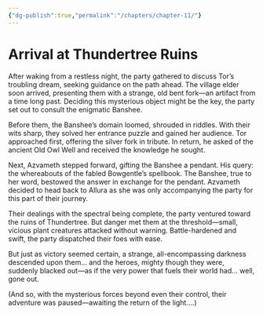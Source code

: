 ```yaml
---
{"dg-publish":true,"permalink":"/chapters/chapter-11/"}
---
```


# Arrival at Thundertree Ruins

After waking from a restless night, the party gathered to discuss Tor’s troubling dream, seeking guidance on the path ahead. The village elder soon arrived, presenting them with a strange, old bent fork—an artifact from a time long past. Deciding this mysterious object might be the key, the party set out to consult the enigmatic Banshee.

Before them, the Banshee’s domain loomed, shrouded in riddles. With their wits sharp, they solved her entrance puzzle and gained her audience. Tor approached first, offering the silver fork in tribute. In return, he asked of the ancient Old Owl Well and received the knowledge he sought.

Next, Azvameth stepped forward, gifting the Banshee a pendant. His query: the whereabouts of the fabled Bowgentle’s spellbook. The Banshee, true to her word, bestowed the answer in exchange for the pendant. Azvameth decided to head back to Allura as she was only accompanying the party for this part of their journey.

Their dealings with the spectral being complete, the party ventured toward the ruins of Thundertree. But danger met them at the threshold—small, vicious plant creatures attacked without warning. Battle-hardened and swift, the party dispatched their foes with ease.

But just as victory seemed certain, a strange, all-encompassing darkness descended upon them… and the heroes, mighty though they were, suddenly blacked out—as if the very power that fuels their world had... well, gone out.

(And so, with the mysterious forces beyond even their control, their adventure was paused—awaiting the return of the light....)